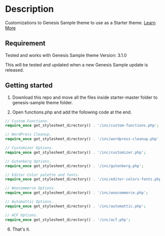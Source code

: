 # Description

Customizations to Genesis Sample theme to use as a Starter theme. [Learn More](https://bharath.blog/)

## Requirement

Tested and works with Genesis Sample theme Version: 3.1.0

This will be tested and updated when a new Genesis Sample update is released.

## Getting started

1. Download this repo and move all the files inside starter-master folder to genesis-sample theme folder.

2. Open functions.php and add the following code at the end.

```php
// Custom Functions.
require_once get_stylesheet_directory() . '/inc/custom-functions.php';

// WordPress Cleanup.
require_once get_stylesheet_directory() . '/inc/wordpress-cleanup.php';

// Customizer Options.
require_once get_stylesheet_directory() . '/inc/customizer.php';

// Gutenberg Options.
require_once get_stylesheet_directory() . '/inc/gutenberg.php';

// Editor Color palette and fonts.
require_once get_stylesheet_directory() . '/inc/editor-colors-fonts.php';

// Woocommerce Options.
require_once get_stylesheet_directory() . '/inc/woocommerce.php';

// Automattic Options.
require_once get_stylesheet_directory() . '/inc/automattic.php';

// ACF Options.
require_once get_stylesheet_directory() . '/inc/acf.php';

```

6. That's it.
